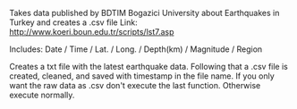 Takes data published by BDTIM Bogazici University about Earthquakes in Turkey and creates a .csv file Link: http://www.koeri.boun.edu.tr/scripts/lst7.asp

Includes: 
Date / Time / Lat. / Long. / Depth(km) / Magnitude / Region 

Creates a txt file with the latest earthquake data. Following that a .csv file is created, cleaned, and saved with timestamp in the file name. If you only want the raw data as .csv don't execute the last function. Otherwise execute normally. 
